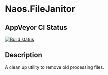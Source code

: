 Naos.FileJanitor
================
AppVeyor CI Status
------------------
[![Build status](https://ci.appveyor.com/api/projects/status/github/NaosFramework/Naos.FileJanitor?branch=master&svg=true)](https://ci.appveyor.com/project/NaosLLC/naos-filejanitor)

Description
-----------
A clean up utility to remove old processing files.